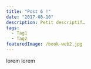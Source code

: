 ```yaml
---
title: "Post 6 !"
date: "2017-08-10"
description: Petit descriptif…
tags:
  - Tag1
  - Tag2
featuredImage: /book-web2.jpg
---
```


lorem lorem